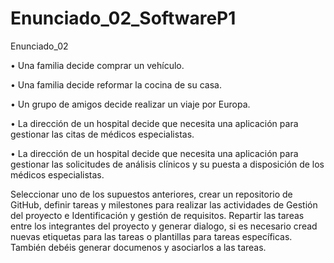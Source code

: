 # Enunciado_02_SoftwareP1
Enunciado_02

• Una familia decide comprar un vehículo.

• Una familia decide reformar la cocina de su casa.

• Un grupo de amigos decide realizar un viaje por Europa.

• La dirección de un hospital decide que necesita una aplicación para gestionar las citas de
médicos especialistas.

• La dirección de un hospital decide que necesita una aplicación para gestionar las solicitudes
de análisis clínicos y su puesta a disposición de los médicos especialistas.

Seleccionar uno de los supuestos anteriores, crear un repositorio de GitHub, definir tareas y
milestones para realizar las actividades de Gestión del proyecto e Identificación y gestión de
requisitos.
Repartir las tareas entre los integrantes del proyecto y generar dialogo, si es necesario cread nuevas
etiquetas para las tareas o plantillas para tareas específicas. También debéis generar documenos y
asociarlos a las tareas.
